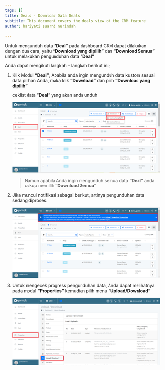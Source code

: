```yaml
---
tags: []
title: Deals - Download Data Deals
subtitle: This document covers the deals view of the CRM feature
author: hariyati suarni nurindah

---
```

Untuk mengunduh data **“Deal”** pada dashboard CRM dapat dilakukan dengan dua cara, yaitu **“Download yang dipilih”** dan **“Download Semua”** untuk melakukan pengunduhan data **“Deal”**

Anda dapat mengikuti langkah – langkah berikut ini;

1. Klik Modul **“Deal”**, Apabila anda ingin mengunduh data kustom sesuai data pilihan Anda, maka klik **“Download”** dan pilih **“Download yang dipilih”**

   ceklist data “**Deal**” yang akan anda unduh

   ![](/uploads/downloaddelas1.PNG)

   > Namun apabila Anda ingin mengunduh semua data **“Deal”** anda cukup memilih **“Download Semua”**
2. Jika muncul notifikasi sebagai berikut, artinya pengunduhan data sedang diproses.

   ![](/uploads/downloaddelas2.PNG)
3. Untuk mengecek progress pengunduhan data, Anda dapat melihatnya pada modul **“Properties”** kemudian pilih menu **“Upload/Download”**

   ![](/uploads/kontakbukl3-1.PNG)